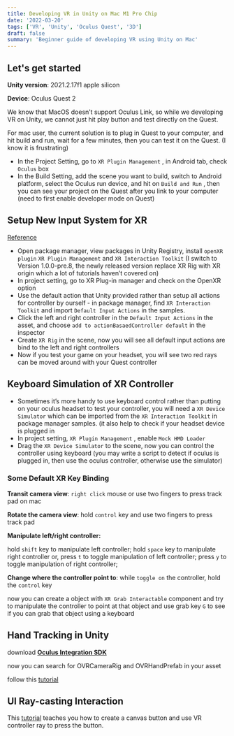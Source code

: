 ```yaml
---
title: Developing VR in Unity on Mac M1 Pro Chip
date: '2022-03-20'
tags: ['VR', 'Unity', 'Oculus Quest', '3D']
draft: false
summary: 'Beginner guide of developing VR using Unity on Mac'
---
```


## Let's get started


**Unity version**: 2021.2.17f1 apple silicon 

**Device**: Oculus Quest 2


We know that MacOS doesn’t support Oculus Link, so while we developing VR on Unity, we cannot just hit play button and test directly on the Quest.

For mac user, the current solution is to plug in Quest to your computer, and hit build and run, wait for a few minutes, then you can test it on the Quest. (I know it is frustrating)

- In the Project Setting, go to `XR Plugin Management` , in Android tab, check `Oculus` box
- In the Build Setting, add the scene you want to build, switch to Android platform, select the Oculus run device, and hit on `Build and Run` , then you can see your project on the Quest after you link to your computer (need to first enable developer mode on Quest)

## Setup New Input System for XR

[Reference](https://www.youtube.com/watch?v=UlqdHrfXppo&ab_channel=Valem)

- Open package manager, view packages in Unity Registry, install `openXR plugin` `XR Plugin Management` and `XR Interaction Toolkit` (I switch to Version 1.0.0-pre.8, the newly released version replace XR Rig with XR origin which a lot of tutorials haven’t covered on)
- In project setting, go to XR Plug-in manager and check on the OpenXR option
- Use the default action that Unity provided rather than setup all actions for controller by ourself - in package manager, find `XR Interaction Toolkit` and import `Default Input Actions` in the samples.
- Click the left and right controller in the `Default Input Actions` in the asset, and choose `add to actionBasaedController default` in the inspector
- Create `XR Rig` in the scene, now you will see all default input actions are bind to the left and right controllers
- Now if you test your game on your headset, you will see two red rays can be moved around with your Quest controller

## Keyboard Simulation of XR Controller

- Sometimes it’s more handy to use keyboard control rather than putting on your oculus headset to test your controller, you will need a `XR Device Simulator` which can be imported from the `XR Interaction Toolkit` in package manager samples. (it also help to check if your headset device is plugged in
- In project setting, `XR Plugin Management` , enable `Mock HMD Loader`
- Drag the `XR Device Simulator` to the scene, now you can control the controller using keyboard (you may write a script to detect if oculus is plugged in, then use the oculus controller, otherwise use the simulator)
    
### Some Default XR Key Binding
    
**Transit camera view**: `right click` mouse or use two fingers to press track pad on mac 

**Rotate the camera view**: hold `control` key and use two fingers to press track pad

**Manipulate left/right controller:**

hold `shift` key to manipulate left controller; hold `space` key to manipulate right controller or, press `t` to toggle manipulation of left controller; press `y` to toggle manipulation of right controller; 

**Change where the controller point to**: while `toggle on` the controller, hold the `control` key

now you can create a object with `XR Grab Interactable` component and try to manipulate the controller to point at that object and use grab key `G` to see if you can grab that object using a keyboard

## Hand Tracking in Unity

download **[Oculus Integration SDK](https://developer.oculus.com/downloads/package/unity-integration)**

now you can search for OVRCameraRig and OVRHandPrefab in your asset

follow this [tutorial](https://arvrjourney.com/vr-hand-tracking-with-oculus-quest-and-oculus-link-35568eb3d6f4)

## UI Ray-casting Interaction

This [tutorial](https://www.youtube.com/watch?v=nwKvsRz12l0&ab_channel=SharkJets) teaches you how to create a canvas button and use VR controller ray to press the button. 